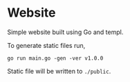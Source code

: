 # Website

Simple website built using Go and templ.

To generate static files run,

```shell
go run main.go -gen -ver v1.0.0
```

Static file will be written to `./public`.
